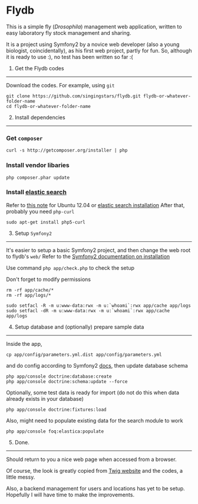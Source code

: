 Flydb 
=====

This is a simple fly (*Drosophila*) management web application, 
written to easy laboratory fly stock management and sharing.

It is a project using Symfony2 by a novice web developer (also a young 
biologist, coincidentally), as his first web project, partly for fun.
So, although it is ready to use :), no test has been written so far :(

1) Get the Flydb codes
----------------------

Download the codes. For example, using `git`

    git clone https://github.com/singingstars/flydb.git flydb-or-whatever-folder-name
    cd flydb-or-whatever-folder-name

2) Install dependencies 
-----------------------

### Get `composer`

    curl -s http://getcomposer.org/installer | php

### Install vendor libaries

    php composer.phar update

### Install [elastic search][4]

Refer to [this note][5] for Ubuntu 12.04 or [elastic search installation][6]
After that, probably you need `php-curl`

    sudo apt-get install php5-curl

3) Setup `Symfony2`
-------------------

It's easier to setup a basic Symfony2 project, and then change the web root
to flydb's `web/`
Refer to the [Symfony2 documentation on installation][1]

Use command `php app/check.php` to check the setup

Don't forget to modify permissions

    rm -rf app/cache/*
    rm -rf app/logs/*

    sudo setfacl -R -m u:www-data:rwx -m u:`whoami`:rwx app/cache app/logs
    sudo setfacl -dR -m u:www-data:rwx -m u:`whoami`:rwx app/cache app/logs

4) Setup database and (optionally) prepare sample data
------------------------------------------------------

Inside the app,

    cp app/config/parameters.yml.dist app/config/parameters.yml

and do config according to Symfony2 [docs][2], then update database schema

    php app/console doctrine:database:create
    php app/console doctrine:schema:update --force

Optionally, some test data is ready for import (do not do this when data
already exists in your database)

    php app/console doctrine:fixtures:load
    
Also, might need to populate existing data for the search module to work

    php app/console foq:elastica:populate
    
5) Done.
--------

Should return to you a nice web page when accessed from a browser.

Of course, the look is greatly copied from [Twig website][3]
and the codes, a little messy.

Also, a backend management for users and locations has yet to be setup.
Hopefully I will have time to make the improvements.


[1]:  http://symfony.com/doc/2.1/book/installation.html
[2]:  http://symfony.com/doc/2.1/book/doctrine.html
[3]:  http://twig.sensiolabs.org/
[4]:  http://www.elasticsearch.org/
[5]:  https://gist.github.com/2026107
[6]:  http://www.elasticsearch.org/guide/reference/setup/installation.html
